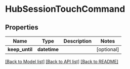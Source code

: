 # HubSessionTouchCommand

## Properties
Name | Type | Description | Notes
------------ | ------------- | ------------- | -------------
**keep_until** | **datetime** |  | [optional] 

[[Back to Model list]](../README.md#documentation-for-models) [[Back to API list]](../README.md#documentation-for-api-endpoints) [[Back to README]](../README.md)



